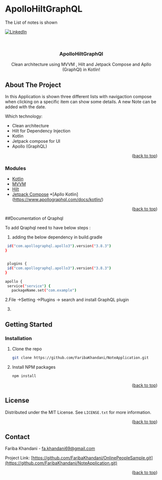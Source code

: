 # ApolloHiltGraphQL

The List of notes is shown 

[![LinkedIn][linkedin-shield]][linkedin-url]






<!-- PROJECT LOGO -->
<br />
<div align="center">
  

  <h3 align="center">ApolloHiltGraphQl</h3>

  <p align="center">
   Clean architecture using MVVM , Hilt and Jetpack Compose  and Apllo (GraphQl) in Kotlin!
    <br />
   
   
   
  </p>
</div>







<!-- ABOUT THE PROJECT -->
## About The Project



In this Application is shown three different lists with navigaction compose when clicking on a specific item can show some details.
A new Note can be added with the date.


Which technology:
*  Clean architecture 
*  Hilt for Dependency Injection
*  Kotlin
*  Jetpack compose for UI
*  Apollo (GraphQL)


<p align="right">(<a href="#top">back to top</a>)</p>



### Modules


* [Kotlin](https://github.com/JetBrains/kotlin)
* [MVVM](https://developer.android.com/jetpack/guide)  
* [Hilt](https://developer.android.com/codelabs/android-hilt#6)
* [Jetpack Compose](https://developer.android.com/codelabs/basic-android-kotlin-compose-viewmodel-and-state#0)
*[Apllo Kotlin] (https://www.apollographql.com/docs/kotlin/)

<p align="right">(<a href="#top">back to top</a>)</p>



##Documentation of Qraphql

To add Qraphql need to have below steps :

1. adding the below dependency in build.gradle 
  
 ```sh plugins {
  id("com.apollographql.apollo3").version("3.8.3")
}


  plugins {
  id("com.apollographql.apollo3").version("3.8.3")
}  

 apollo {
  service("service") {
    packageName.set("com.example")
```

2.File ->Setting ->Plugins -> search and install GraphQL plugin

3.


<!-- GETTING STARTED -->
## Getting Started


### Installation

1. Clone the repo
   ```sh
   git clone https://github.com/FaribaKhandani/NoteApplication.git
   ```
2. Install NPM packages
   ```sh
   npm install
   ```

<p align="right">(<a href="#top">back to top</a>)</p>



<!-- USAGE EXAMPLES -->











<!-- LICENSE -->
## License

Distributed under the MIT License. See `LICENSE.txt` for more information.

<p align="right">(<a href="#top">back to top</a>)</p>



<!-- CONTACT -->
## Contact

Fariba Khandani - fa.khandani69@gmail.com

Project Link: [https://github.com/FaribaKhandani/OnlinePeopleSample.git](https://github.com/FaribaKhandani/NoteApplication.git)

<p align="right">(<a href="#top">back to top</a>)</p>



<!-- ACKNOWLEDGMENTS -->



<!-- MARKDOWN LINKS & IMAGES -->
<!-- https://www.markdownguide.org/basic-syntax/#reference-style-links -->
[contributors-shield]: https://img.shields.io/github/contributors/othneildrew/Best-README-Template.svg?style=for-the-badge
[contributors-url]: https://github.com/othneildrew/Best-README-Template/graphs/contributors
[forks-shield]: https://img.shields.io/github/forks/othneildrew/Best-README-Template.svg?style=for-the-badge
[forks-url]: https://github.com/othneildrew/Best-README-Template/network/members
[stars-shield]: https://img.shields.io/github/stars/othneildrew/Best-README-Template.svg?style=for-the-badge
[stars-url]: https://github.com/othneildrew/Best-README-Template/stargazers
[issues-shield]: https://img.shields.io/github/issues/othneildrew/Best-README-Template.svg?style=for-the-badge
[issues-url]: https://github.com/othneildrew/Best-README-Template/issues
[license-shield]: https://img.shields.io/github/license/othneildrew/Best-README-Template.svg?style=for-the-badge
[license-url]: https://github.com/othneildrew/Best-README-Template/blob/master/LICENSE.txt
[linkedin-shield]: https://img.shields.io/badge/-LinkedIn-black.svg?style=for-the-badge&logo=linkedin&colorB=555
[linkedin-url]: https:www.linkedin.com/in/faribakhandani/
[product-screenshot]: images/screenshot.png
